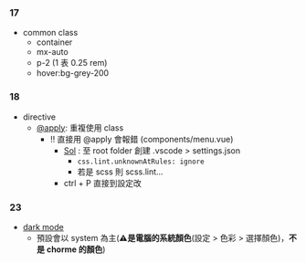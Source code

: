### 17
- common class
  - container
  - mx-auto
  - p-2 (1 表 0.25 rem)
  - hover:bg-grey-200

### 18
- directive
  - [@apply](https://tailwindcss.com/docs/reusing-styles#extracting-classes-with-apply): 重複使用 class
    - !! 直接用 @apply 會報錯 (components/menu.vue)
      - [Sol](https://github.com/tailwindlabs/tailwindcss/discussions/5258) : 至 root folder 創建 .vscode > settings.json
        - ``css.lint.unknownAtRules: ignore``
        - 若是 scss 則 scss.lint...
      - ctrl + P 直接到設定改

### 23
- [dark mode](https://tailwindcss.com/docs/dark-mode)
  - 預設會以 system 為主(**⚠️是電腦的系統顏色**(設定 > 色彩 > 選擇顏色)，**不是 chorme 的顏色**)